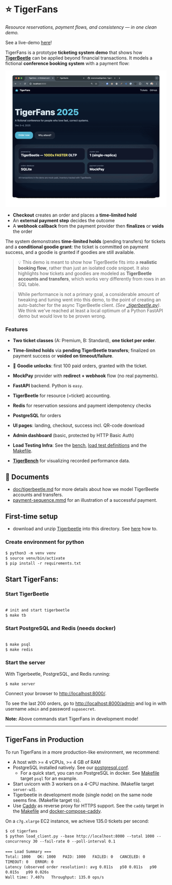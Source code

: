 # ⭐ TigerFans

_Resource reservations, payment flows, and consistency — in one clean demo._

See a live-demo [here](https://tigerfans.io)!

TigerFans is a prototype **ticketing system demo** that shows how
**[TigerBeetle](https://tigerbeetle.com)** can be applied beyond financial
transactions. It models a fictional **conference booking system** with a payment
flow:

![](doc/demo.gif)

- **Checkout** creates an order and places a **time-limited hold**
- An **external payment step** decides the outcome
- A **webhook callback** from the payment provider then **finalizes** or
  **voids** the order

The system demonstrates **time-limited holds** (pending transfers) for tickets
and a **conditional goodie grant**: the ticket is committed on payment success,
and a goodie is granted if goodies are still available.

> 💡 This demo is meant to show how TigerBeetle fits into a **realistic booking
> flow**, rather than just an isolated code snippet. It also highlights how
> tickets and goodies are modeled as **TigerBeetle accounts and transfers**,
which works very differently from rows in an SQL table.

> While performance is not a primary goal, a considerable amount of tweaking and
> tuning went into this demo, to the point of creating an auto-batcher for the
> async TigerBeetle client. _(See
> [_tigerbeetle.py](./tigerfans/model/accounting/_tigerbeetle.py))_. We think
> we've reached at least a local optimum of a Python FastAPI demo but would love
> to be proven wrong.

### Features

- **Two ticket classes** (A: Premium, B: Standard), **one ticket per order**.
- **Time-limited holds** via **pending TigerBeetle transfers**; finalized on
  payment success or **voided on timeout/failure**.
- 🎁 **Goodie unlocks**: first 100 paid orders, granted with the ticket.
- **MockPay** provider with **redirect + webhook** flow (no real payments).
- **FastAPI** backend. Python is `easy`.

- **TigerBeetle** for resource (=ticket) accounting.
- **Redis** for reservation sessions and payment idempotency checks
- **PostgreSQL** for orders

- **UI pages**: landing, checkout, success incl. QR-code download
- **Admin dashboard** (basic, protected by HTTP Basic Auth)

- **Load Testing Infra**: See the [bench](./bench/),
  [load test definitions](./load_tests/db010/) and the [Makefile](./Makefile).
- **[TigerBench](https://tigerfans.io/bench)** for visualizing recorded performance data.

## 📄 Documents

- [doc/tigerbeetle.md](doc/tigerbeetle.md) for more details about how we model
  TigerBeetle accounts and transfers.
- [payment-sequence.mmd](./doc/payment-sequence.mmd) for an illustration of
 a successful payment.

## First-time setup

* download and unzip [Tigerbeetle](https://tigerbeetle.com) into this directory.
See [here](https://tigerbeetle.com/#install) how to.

### Create environment for python

```console
$ python3 -m venv venv
$ source venv/bin/activate
$ pip install -r requirements.txt
```

## Start TigerFans:

### Start TigerBeetle

```console

# init and start tigerbeetle
$ make tb
```
### Start PostgreSQL and Redis (needs docker)

```console

$ make psql
$ make redis
```


### Start the server

With Tigerbeetle, PostgreSQL, and Redis running:

```console
$ make server
```
Connect your browser to [http://localhost:8000/](http://localhost:8000).

To see the last 200 orders, go to
[http://localhost:8000/admin](http://localhost:8000/admin) and log in with
username `admin` and password `supasecret`.

**Note:** Above commands start TigerFans in development mode!

---

## TigerFans in Production

To run TigerFans in a more production-like environment, we recommend:

- A host with >= 4 vCPUs, >= 4 GB of RAM
- PostgreSQL installed natively. See our [postgresql.conf](./postgresql.conf).
  - For a quick start, you can run PostgreSQL in docker. See
    [Makefile](./Makefile) target `psql` for an example.
- Start uvicorn with 3 workers on a 4-CPU machine. (Makefile target
  `server-w3`).
- Tigerbeetle in development mode (single node) on the same node seems fine.
  (Makefile target `tb`).
- Use [Caddy](https://caddyserver.com) as reverse proxy for HTTPS support. See
  the `caddy` target in the [Makefile](./Makefile) and
  [docker-compose-caddy](./docker-compose-caddy.yml).

On a `c7g.xlarge` EC2 instance, we achieve 135.0 tickets per second:

```console
$ cd tigerfans
$ python load_client.py --base http://localhost:8000 --total 1000 --concurrency 30 --fail-rate 0 --poll-interval 0.1

=== Load Summary ===
Total: 1000   OK: 1000   PAID: 1000   FAILED: 0   CANCELED: 0   TIMEOUT: 0   ERROR: 0
Latency (observed order resolution): avg 0.011s   p50 0.011s   p90 0.015s   p99 0.026s
Wall time: 7.407s   Throughput: 135.0 ops/s
```


